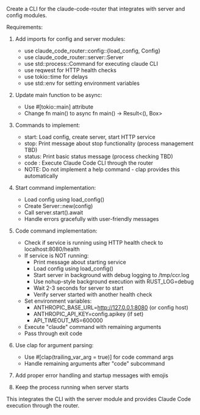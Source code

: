 Create a CLI for the claude-code-router that integrates with server and config modules.

Requirements:
1. Add imports for config and server modules:
   - use claude_code_router::config::{load_config, Config}
   - use claude_code_router::server::Server
   - use std::process::Command for executing claude CLI
   - use reqwest for HTTP health checks
   - use tokio::time for delays
   - use std::env for setting environment variables

2. Update main function to be async: 
   - Use #[tokio::main] attribute
   - Change fn main() to async fn main() -> Result<(), Box<dyn std::error::Error>>

3. Commands to implement:
   - start: Load config, create server, start HTTP service
   - stop: Print message about stop functionality (process management TBD)
   - status: Print basic status message (process checking TBD)
   - code <args>: Execute Claude Code CLI through the router
   - NOTE: Do not implement a help command - clap provides this automatically

4. Start command implementation:
   - Load config using load_config()
   - Create Server::new(config)
   - Call server.start().await
   - Handle errors gracefully with user-friendly messages

5. Code command implementation:
   - Check if service is running using HTTP health check to localhost:8080/health
   - If service is NOT running:
     - Print message about starting service
     - Load config using load_config()
     - Start server in background with debug logging to /tmp/ccr.log
     - Use nohup-style background execution with RUST_LOG=debug
     - Wait 2-3 seconds for server to start
     - Verify server started with another health check
   - Set environment variables:
     - ANTHROPIC_BASE_URL=http://127.0.0.1:8080 (or config host)
     - ANTHROPIC_API_KEY=config.apikey (if set)
     - API_TIMEOUT_MS=600000
   - Execute "claude" command with remaining arguments
   - Pass through exit code

6. Use clap for argument parsing:
   - Use #[clap(trailing_var_arg = true)] for code command args
   - Handle remaining arguments after "code" subcommand

7. Add proper error handling and startup messages with emojis

8. Keep the process running when server starts

This integrates the CLI with the server module and provides Claude Code execution through the router.